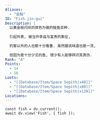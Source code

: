 ```yaml
---
Aliases:
  - "金鲑"
ID: "Fish.jin-gui"
Description: |
  以黄金般闪烁的体色为傲的鲑鱼亚种.
  
  引起外表, 被当作幸运与富贵的象征,
  
  钓客以外的人也都十分看重. 虽然据说味道也是一流,
  
  但因为是十分少见的鱼, 很少有人能够辨识其真伪.
Rank: "A"
Points:
  - 14
  - 16
Loots:
  - "[[Database/Item/Space Sepith|x40]]"
  - "[[Database/Item/Space Sepith|x80]]"
  - "[[Database/Item/Space Sepith|x120]]"
Locations:
---
```

```dataviewjs
const fish = dv.current();
await dv.view('Fish', { fish });
```